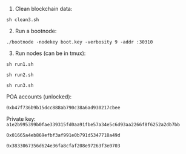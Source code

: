 1. Clean blockchain data:

`sh clean3.sh`

2. Run a bootnode:

`./bootnode -nodekey boot.key -verbosity 9 -addr :30310`


3. Run nodes (can be in tmux):

`sh run1.sh`
 
`sh run2.sh`

`sh run3.sh`


POA accounts (unlocked):

`0xb47f736b9b15dcc888ab790c38a6ad930217cbee`

Private key: 
`a1e2b995399b0fae339315fd0aa91fbe57a34e5c6d93aa2266f8f6252a2db7bb`


`0x01665a4eb869efbf3af991e0b791d5347718a49d`

`0x3833067356d624e36fa8cfaf208e97263f3e0703`
